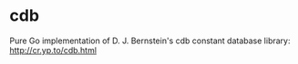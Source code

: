 # cdb
Pure Go implementation of D. J. Bernstein's cdb constant database library: http://cr.yp.to/cdb.html
